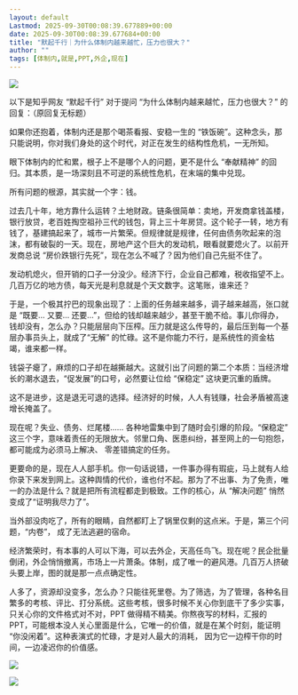 ```yaml
---
layout: default
Lastmod: 2025-09-30T00:08:39.677889+00:00
date: 2025-09-30T00:08:39.677684+00:00
title: "默起千行｜为什么体制内越来越忙，压力也很大？"
author: ""
tags: [体制内,就是,PPT,外企,现在]
---
```


![](https://images.weserv.nl/?url=https%3A//chinadigitaltimes.net/chinese/files/2025/01/%25E4%25BD%2593%25E5%2588%25B6%25E5%2586%2585%25E7%25BC%2596%25E5%2588%25B6.jpeg)

以下是知乎网友 “默起千行” 对于提问 “为什么体制内越来越忙，压力也很大？” 的回复：（原回复无标题）

如果你还抱着，体制内还是那个喝茶看报、安稳一生的 “铁饭碗”。这种念头，那只能说明，你对我们身处的这个时代，对正在发生的结构性危机，一无所知。

眼下体制内的忙和累，根子上不是哪个人的问题，更不是什么 “奉献精神” 的回归。其本质，是一场深刻且不可逆的系统性危机，在末端的集中兑现。

所有问题的根源，其实就一个字：钱。

过去几十年，地方靠什么运转？土地财政。链条很简单：卖地，开发商拿钱盖楼，银行放贷，老百姓掏空祖孙三代的钱包，背上三十年房贷。这个轮子一转，地方有钱了，基建搞起来了，城市一片繁荣。但规律就是规律，任何由债务吹起来的泡沫，都有破裂的一天。现在，房地产这个巨大的发动机，眼看就要熄火了。以前开发商总说 “房价跌银行先死”，现在怎么不喊了？因为他们自己先挺不住了。

发动机熄火，但开销的口子一分没少。经济下行，企业自己都难，税收指望不上。几百万亿的地方债，每天光是利息就是个天文数字。这笔账，谁来还？

于是，一个极其拧巴的现象出现了：上面的任务越来越多，调子越来越高，张口就是 “既要… 又要… 还要…”，但给的钱却越来越少，甚至干脆不给。事儿你得办，钱却没有，怎么办？只能层层向下压榨。压力就是这么传导的，最后压到每一个基层办事员头上，就成了“无解” 的忙碌。这不是你能力不行，是系统性的资金枯竭，谁来都一样。

钱袋子瘪了，麻烦的口子却在越撕越大。这就引出了问题的第二个本质：当经济增长的潮水退去，“促发展”的口号，必然要让位给 “保稳定” 这块更沉重的盾牌。

这不是进步，这是退无可退的选择。经济好的时候，人人有钱赚，社会矛盾被高速增长掩盖了。

现在呢？失业、债务、烂尾楼…… 各种地雷集中到了随时会引爆的阶段。“保稳定” 这三个字，意味着责任的无限放大。邻里口角、医患纠纷，甚至网上的一句抱怨，都可能成为必须马上解决、 零差错搞定的任务。

更要命的是，现在人人部手机。你一句话说错，一件事办得有瑕疵，马上就有人给你录下来发到网上。这种舆情的代价，谁也付不起。那为了不出事、为了免责，唯一的办法是什么？就是把所有流程都走到极致。工作的核心，从 “解决问题” 悄然变成了“证明我尽力了”。

当外部没肉吃了，所有的眼睛，自然都盯上了锅里仅剩的这点米。于是，第三个问题，“内卷”， 成了无法逃避的宿命。

经济繁荣时，有本事的人可以下海，可以去外企，天高任鸟飞。现在呢？民企批量倒闭，外企悄悄撤离，市场上一片萧条。体制，成了唯一的避风港。几百万人挤破头要上岸，图的就是那一点点确定性。

人多了，资源却没变多，怎么办？只能往死里卷。为了筛选，为了管理，各种名目繁多的考核、评比、打分系统。这些考核，很多时候不关心你到底干了多少实事，只关心你的文件格式对不对，PPT 做得精不精美。你熬夜写的材料，汇报的 PPT，可能根本没人关心里面是什么，它唯一的价值，就是在某个时刻，能证明 “你没闲着”。这种表演式的忙碌，才是对人最大的消耗， 因为它一边榨干你的时间，一边凌迟你的价值感。

![](https://images.weserv.nl/?url=https%3A//chinadigitaltimes.net/chinese/files/2025/09/image-1759144362115.png)

  

![](https://images.weserv.nl/?url=https%3A//chinadigitaltimes.net/chinese/files/2025/09/image-1759144367692.png)

